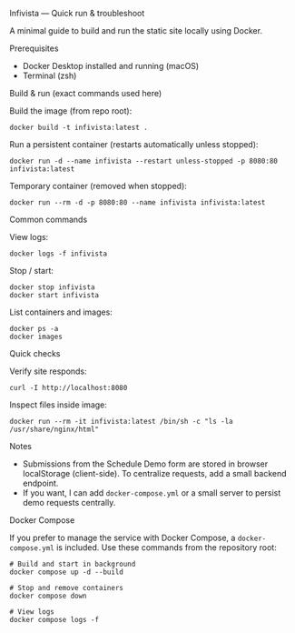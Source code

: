 Infivista — Quick run & troubleshoot

A minimal guide to build and run the static site locally using Docker.

Prerequisites
- Docker Desktop installed and running (macOS)
- Terminal (zsh)

Build & run (exact commands used here)

Build the image (from repo root):

    docker build -t infivista:latest .

Run a persistent container (restarts automatically unless stopped):

    docker run -d --name infivista --restart unless-stopped -p 8080:80 infivista:latest

Temporary container (removed when stopped):

    docker run --rm -d -p 8080:80 --name infivista infivista:latest

Common commands

View logs:

    docker logs -f infivista

Stop / start:

    docker stop infivista
    docker start infivista

List containers and images:

    docker ps -a
    docker images

Quick checks

Verify site responds:

    curl -I http://localhost:8080

Inspect files inside image:

    docker run --rm -it infivista:latest /bin/sh -c "ls -la /usr/share/nginx/html"

Notes

- Submissions from the Schedule Demo form are stored in browser localStorage (client-side). To centralize requests, add a small backend endpoint.
- If you want, I can add `docker-compose.yml` or a small server to persist demo requests centrally.

Docker Compose

If you prefer to manage the service with Docker Compose, a `docker-compose.yml` is included. Use these commands from the repository root:

    # Build and start in background
    docker compose up -d --build

    # Stop and remove containers
    docker compose down

    # View logs
    docker compose logs -f


